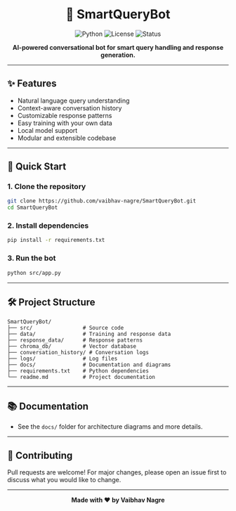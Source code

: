 <h1 align="center">🤖 SmartQueryBot</h1>

<p align="center">
  <img src="https://img.shields.io/badge/Python-3.8%2B-blue?logo=python" alt="Python">
  <img src="https://img.shields.io/badge/License-MIT-green" alt="License">
  <img src="https://img.shields.io/badge/Status-Active-brightgreen" alt="Status">
</p>

<p align="center">
  <b>AI-powered conversational bot for smart query handling and response generation.</b>
</p>

---

## ✨ Features

- Natural language query understanding
- Context-aware conversation history
- Customizable response patterns
- Easy training with your own data
- Local model support
- Modular and extensible codebase

---

## 🚀 Quick Start

### 1. Clone the repository

```bash
git clone https://github.com/vaibhav-nagre/SmartQueryBot.git
cd SmartQueryBot
```

### 2. Install dependencies

```bash
pip install -r requirements.txt
```

### 3. Run the bot

```bash
python src/app.py
```

---

## 🛠️ Project Structure

```
SmartQueryBot/
├── src/                # Source code
├── data/               # Training and response data
├── response_data/      # Response patterns
├── chroma_db/          # Vector database
├── conversation_history/ # Conversation logs
├── logs/               # Log files
├── docs/               # Documentation and diagrams
├── requirements.txt    # Python dependencies
└── readme.md           # Project documentation
```

---

## 📚 Documentation

- See the `docs/` folder for architecture diagrams and more details.

---

## 🤝 Contributing

Pull requests are welcome! For major changes, please open an issue first to discuss what you would like to change.

---

<p align="center">
  <b>Made with ❤️ by Vaibhav Nagre</b>
</p>

